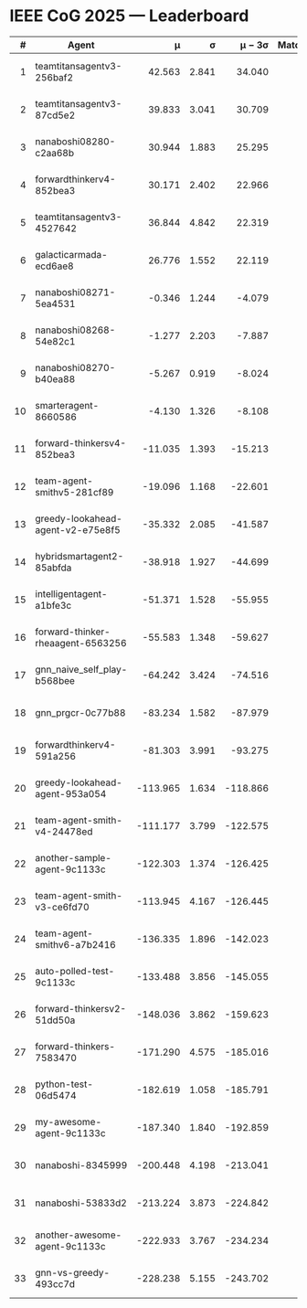 # IEEE CoG 2025 — Leaderboard

| # | Agent | μ | σ | μ − 3σ | Matches | Updated |
|---:|---|---:|---:|---:|---:|---|
| 1 | teamtitansagentv3-256baf2 | 42.563 | 2.841 | 34.040 | 460 | 2025-09-01 00:27 |
| 2 | teamtitansagentv3-87cd5e2 | 39.833 | 3.041 | 30.709 | 420 | 2025-09-01 00:27 |
| 3 | nanaboshi08280-c2aa68b | 30.944 | 1.883 | 25.295 | 580 | 2025-09-01 00:27 |
| 4 | forwardthinkerv4-852bea3 | 30.171 | 2.402 | 22.966 | 426 | 2025-09-01 00:27 |
| 5 | teamtitansagentv3-4527642 | 36.844 | 4.842 | 22.319 | 420 | 2025-09-01 00:27 |
| 6 | galacticarmada-ecd6ae8 | 26.776 | 1.552 | 22.119 | 520 | 2025-09-01 00:27 |
| 7 | nanaboshi08271-5ea4531 | -0.346 | 1.244 | -4.079 | 480 | 2025-09-01 00:27 |
| 8 | nanaboshi08268-54e82c1 | -1.277 | 2.203 | -7.887 | 700 | 2025-09-01 00:27 |
| 9 | nanaboshi08270-b40ea88 | -5.267 | 0.919 | -8.024 | 440 | 2025-09-01 00:27 |
| 10 | smarteragent-8660586 | -4.130 | 1.326 | -8.108 | 433 | 2025-09-01 00:27 |
| 11 | forward-thinkersv4-852bea3 | -11.035 | 1.393 | -15.213 | 300 | 2025-09-01 00:27 |
| 12 | team-agent-smithv5-281cf89 | -19.096 | 1.168 | -22.601 | 600 | 2025-09-01 00:27 |
| 13 | greedy-lookahead-agent-v2-e75e8f5 | -35.332 | 2.085 | -41.587 | 580 | 2025-09-01 00:27 |
| 14 | hybridsmartagent2-85abfda | -38.918 | 1.927 | -44.699 | 397 | 2025-09-01 00:27 |
| 15 | intelligentagent-a1bfe3c | -51.371 | 1.528 | -55.955 | 424 | 2025-09-01 00:27 |
| 16 | forward-thinker-rheaagent-6563256 | -55.583 | 1.348 | -59.627 | 460 | 2025-09-01 00:27 |
| 17 | gnn_naive_self_play-b568bee | -64.242 | 3.424 | -74.516 | 260 | 2025-09-01 00:27 |
| 18 | gnn_prgcr-0c77b88 | -83.234 | 1.582 | -87.979 | 560 | 2025-09-01 00:27 |
| 19 | forwardthinkerv4-591a256 | -81.303 | 3.991 | -93.275 | 340 | 2025-09-01 00:27 |
| 20 | greedy-lookahead-agent-953a054 | -113.965 | 1.634 | -118.866 | 480 | 2025-09-01 00:27 |
| 21 | team-agent-smith-v4-24478ed | -111.177 | 3.799 | -122.575 | 460 | 2025-09-01 00:27 |
| 22 | another-sample-agent-9c1133c | -122.303 | 1.374 | -126.425 | 400 | 2025-09-01 00:27 |
| 23 | team-agent-smith-v3-ce6fd70 | -113.945 | 4.167 | -126.445 | 380 | 2025-09-01 00:27 |
| 24 | team-agent-smithv6-a7b2416 | -136.335 | 1.896 | -142.023 | 500 | 2025-09-01 00:27 |
| 25 | auto-polled-test-9c1133c | -133.488 | 3.856 | -145.055 | 660 | 2025-09-01 00:27 |
| 26 | forward-thinkersv2-51dd50a | -148.036 | 3.862 | -159.623 | 340 | 2025-09-01 00:27 |
| 27 | forward-thinkers-7583470 | -171.290 | 4.575 | -185.016 | 440 | 2025-09-01 00:27 |
| 28 | python-test-06d5474 | -182.619 | 1.058 | -185.791 | 420 | 2025-09-01 00:27 |
| 29 | my-awesome-agent-9c1133c | -187.340 | 1.840 | -192.859 | 520 | 2025-09-01 00:27 |
| 30 | nanaboshi-8345999 | -200.448 | 4.198 | -213.041 | 440 | 2025-09-01 00:27 |
| 31 | nanaboshi-53833d2 | -213.224 | 3.873 | -224.842 | 440 | 2025-09-01 00:27 |
| 32 | another-awesome-agent-9c1133c | -222.933 | 3.767 | -234.234 | 640 | 2025-09-01 00:27 |
| 33 | gnn-vs-greedy-493cc7d | -228.238 | 5.155 | -243.702 | 540 | 2025-09-01 00:27 |
